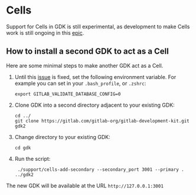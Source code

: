 # Cells

Support for Cells in GDK is still experimental,
as development to make Cells work is still ongoing in this
[epic](https://gitlab.com/groups/gitlab-org/-/epics/7582).

## How to install a second GDK to act as a Cell

Here are some minimal steps to make another GDK act as a Cell.

1. Until this [issue](https://gitlab.com/gitlab-org/gitlab/-/issues/412280) is
   fixed, set the following environment variable. For example you can set in
   your `.bash_profile`, or `.zshrc`:

   ```shell
   export GITLAB_VALIDATE_DATABASE_CONFIG=0
   ```

1. Clone GDK into a second directory adjacent to your existing GDK:

   ```shell
   cd ../
   git clone https://gitlab.com/gitlab-org/gitlab-development-kit.git gdk2
   ```

1. Change directory to your existing GDK:

   ```shell
   cd gdk
   ```

1. Run the script:

   ```shell
    ./support/cells-add-secondary --secondary_port 3001 --primary . ../gdk2
   ```

The new GDK will be available at the URL `http://127.0.0.1:3001`
